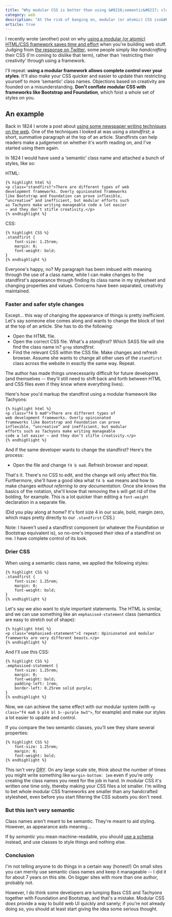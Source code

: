 ```yaml
---
title: "Why modular CSS is better than using &#8216;semantic&#8217; class names: An example"
category: web
description: "At the risk of banging on, modular (or atomic) CSS isn&#8217;t the same as opinionated frameworks such as Bootstrap. By using small CSS class names tied to appearance you&#8217;ll save time and effort, speed up your site and maintain control over its appearance."
article: true
---
```


I recently wrote (another) post on why [using a modular (or atomic) HTML/CSS framework saves time and effort](/2017/08/frameworks-and-methodologies/) when you're building web stuff. Judging from [the response on Twitter](https://mobile.twitter.com/leonpaternoster/status/898558923753619456), some people simply like _handcrafting_ their CSS (I'm coming to dislike that term), rather than &#8216;restricting their creativity&#8217; through using a framework.

I'll repeat: **using a modular framework allows complete control over your styles**. It'll also make your CSS quicker and easier to update than restricting yourself to more &#8216;semantic&#8217; class names. Objections based on creativity are founded on a misunderstanding. **Don't conflate modular CSS with frameworks like Bootstrap and Foundation**, which foist a whole set of styles on you.

## An example

Back in 1824 I wrote a post about [using some newspaper writing techniques on the web](2008/07/6-newspaper-writing-techniques-for-the-web/). One of the techniques I looked at was using a _standfirst_; a short, summative paragraph at the top of an article. Standfirsts can help readers make a judgement on whether it's worth reading on, and I've started using them again.

In 1824 I would have used a &#8216;semantic&#8217; class name and attached a bunch of styles, like so:

HTML:

<div class="bg-black light-green ph2 ph3-ns pt2 pt3-ns">

    {% highlight html %}
    <p class="standfirst">There are different types of web
    development frameworks. Overly opinionated frameworks
    like Bootstrap and Foundation can prove inflexible,
    “uncreative” and inefficient, but modular efforts such
    as Tachyons make writing manageable code a lot easier
    — and they don’t stifle creativity.</p>
    {% endhighlight %}

</div>

CSS:

<div class="bg-black light-green ph2 ph3-ns pt2 pt3-ns">

    {% highlight CSS %}
    .standfirst {
        font-size: 1.25rem;
        margin: 0;
        font-weight: bold;
    }
    {% endhighlight %}

</div>

Everyone's happy, no? My paragraph has been imbued with meaning through the use of a class name, while I can make changes to the standfirst's appearance through finding its class name in my stylesheet and changing properties and values. Concerns have been separated, creativity maintained.

### Faster and safer style changes

Except&hellip; this way of changing the appearance of things is pretty inefficient. Let's say someone else comes along and wants to change the block of text at the top of an article. She has to do the following:

- Open the HTML file.
- Open the correct CSS file. What's a _standfirst_? Which SASS file will she find the class name in? `grep` _standfirst_.
- Find the relevant CSS within the CSS file. Make changes and refresh browser. Assume she wants to change all other uses of the `standfirst` class across the website in exactly the same way. Repeat.

The author has made things unnecessarily difficult for future developers (and themselves -- they'll still need to shift back and forth between HTML and CSS files even if they know where everything lives).

Here's how you'd markup the standfirst using a modular framework like Tachyons:

<div class="bg-black light-green ph2 ph3-ns pt2 pt3-ns">

    {% highlight html %}
    <p class="f4 b ma0">There are different types of
    web development frameworks. Overly opinionated
    frameworks like Bootstrap and Foundation can prove
    inflexible, “uncreative” and inefficient, but modular
    efforts such as Tachyons make writing manageable
    code a lot easier — and they don’t stifle creativity.</p>
    {% endhighlight %}

</div>

And if the same developer wants to change the standfirst? Here's the process:

- Open the file and change `f4 b ma0`. Refresh browser and repeat.

That's it. There's no CSS to edit, and the change will only affect this file. Furthermore, she'll have a good idea what `f4 b ma0` means and how to make changes _without referring to any documentation_. Once she knows the basics of the notation, she'll know that removing the `b` will get rid of the bolding, for example. This is a lot quicker than editing a `font-weight` declaration in a separate file.

(Did you play along at home? It's font size 4 in our scale, bold, margin zero, which maps pretty directly to our `.standfirst` CSS.)

Note: I haven't used a standfirst component (or whatever the Foundation or Bootstrap equivalent is), so no-one's imposed _their_ idea of a standfirst on me. I have complete control of its look.

### Drier CSS

When using a semantic class name, we applied the following styles:

<div class="bg-black light-green ph2 ph3-ns pt2 pt3-ns">

    {% highlight CSS %}
    .standfirst {
        font-size: 1.25rem;
        margin: 0;
        font-weight: bold;
    }
    {% endhighlight %}

</div>

Let's say we also want to style important statements. The HTML is similar, and we can use something like an `emphasised-statement` class (semantics are easy to stretch out of shape):

<div class="bg-black light-green ph2 ph3-ns pt2 pt3-ns">

    {% highlight html %}
    <p class="emphasised-statement">I repeat: Opinionated and modular
    frameworks are very different beasts.</p>
    {% endhighlight %}

</div>

And I'll use this CSS:

<div class="bg-black light-green ph2 ph3-ns pt2 pt3-ns">

    {% highlight CSS %}
    .emphasised-statement {
        font-size: 1.25rem;
        margin: 0;
        font-weight: bold;
        padding-left: 1rem;
        border-left: 0.25rem solid purple;
    }
    {% endhighlight %}

</div>

Now, we can achieve the same effect with our modular system (with `<p class="f4 ma0 b pl4 bl b--purple bw3">`, for example) and make our styles a lot easier to update and control.

If you compare the two semantic classes, you'll see they share several properties:

<div class="bg-black light-green ph2 ph3-ns pt2 pt3-ns">

    {% highlight CSS %}
        font-size: 1.25rem;
        margin: 0;
        font-weight: bold;
    {% endhighlight %}

</div>

This isn't very <abbr title="Don't repeat yourself">DRY</abbr>. On any large scale site, think about the number of times you might write something like `margin-bottom: 1em` even if you're only creating the class names you need for the job in hand. In modular CSS it's written one time only, thereby making your CSS files a lot smaller. I'm willing to bet whole modular CSS frameworks are smaller than any handcrafted stylesheet, even before you start filtering the CSS subsets you don't need.

### But this isn&#8217;t very semantic

Class names aren't meant to be semantic. They're meant to aid styling. However, as appearance aids meaning&hellip;

If by _semantic_ you mean machine-readable, you should [use a schema](http://schema.org/BlogPosting) instead, and use classes to style things and nothing else.

### Conclusion

I'm not telling anyone to do things in a certain way (honest!) On small sites you can merrily use semantic class names and keep it manageable -- I did it for about 7 years on this site. On bigger sites with more than one author, probably not.

However, I do think some developers are lumping Bass CSS and Tachyons together with Foundation and Bootstrap, and that's a mistake. Modular CSS _does_ provide a way to build web UI quickly and sanely; if you're not already doing so, you should at least start giving the idea some serious thought.
